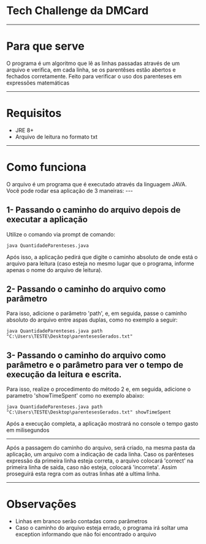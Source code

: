 # Tech Challenge da DMCard

---

# Para que serve

O programa é um algoritmo que lê as linhas passadas através de um arquivo e verifica, em cada linha, se os parentêses estão abertos e fechados corretamente. Feito para verificar o uso dos parenteses em expressões matemáticas

---
# Requisitos
- JRE 8+
- Arquivo de leitura no formato txt

---

# Como funciona

O arquivo é um programa que é executado através da linguagem JAVA. Você pode rodar esa aplicação de 3 maneiras:
	---

## 1- Passando o caminho do arquivo depois de executar a aplicação
Utilize o comando via prompt de comando:

	java QuantidadeParenteses.java
	
Após isso, a aplicação pedirá que digite o caminho absoluto de onde está o arquivo para leitura (caso esteja no mesmo lugar que o programa, informe apenas o nome do arquivo de leitura).

## 2- Passando o caminho do arquivo como parâmetro
Para isso, adicione o parâmetro 'path', e, em seguida, passe o caminho absoluto do arquivo entre aspas duplas, como no exemplo a seguir:

	java QuantidadeParenteses.java path "C:\Users\TESTE\Desktop\parentesesGerados.txt"
	
## 3- Passando o caminho do arquivo como parâmetro e o parâmetro para ver o tempo de execução da leitura e escrita.

Para isso, realize o procedimento do método 2 e, em seguida, adicione o parametro 'showTimeSpent' como no exemplo abaixo:

	java QuantidadeParenteses.java path "C:\Users\TESTE\Desktop\parentesesGerados.txt" showTimeSpent	
	
Após a execução completa, a aplicação mostrará no console o tempo gasto em milisegundos

---

Após a passagem do caminho do arquivo, será criado, na mesma pasta da aplicação, um arquivo com a indicação de cada linha. Caso os parênteses expressão da primeira linha esteja correta, o arquivo colocará 'correct' na primeira linha de saida, caso não esteja, colocará 'incorreta'. Assim proseguirá esta regra com as outras linhas até a ultima linha.

---
# Observações
- Linhas em branco serão contadas como parâmetros
- Caso o caminho do arquivo esteja errado, o programa irá soltar uma exception informando que não foi encontrado o arquivo 

